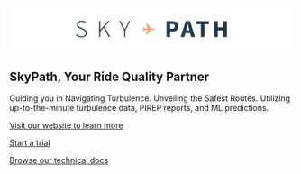 ![SkyPath.io | The world’s leading turbulence and auto-PIREPS data source](./logo.png)

## SkyPath, Your Ride Quality Partner

Guiding you in Navigating Turbulence. Unveiling the Safest Routes. Utilizing up-to-the-minute turbulence data, PIREP reports, and ML predictions.

[Visit our website to learn more](https://skypath.io/)

[Start a trial](https://skypath.io/start_a_trial/)

[Browse our technical docs](https://docs.skypath.io/)
